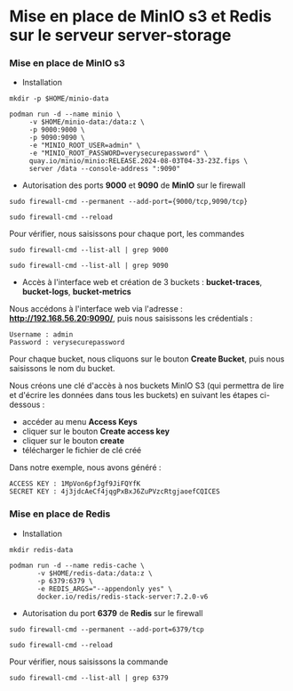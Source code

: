 # Mise en place de MinIO s3 et Redis sur le serveur server-storage

### Mise en place de MinIO s3

- Installation

```
mkdir -p $HOME/minio-data
```

```
podman run -d --name minio \
     -v $HOME/minio-data:/data:z \
     -p 9000:9000 \
     -p 9090:9090 \ 
     -e "MINIO_ROOT_USER=admin" \
     -e "MINIO_ROOT_PASSWORD=verysecurepassword" \
     quay.io/minio/minio:RELEASE.2024-08-03T04-33-23Z.fips \
     server /data --console-address ":9090"
```

- Autorisation des ports **9000** et **9090** de **MinIO** sur le firewall

```
sudo firewall-cmd --permanent --add-port={9000/tcp,9090/tcp}

sudo firewall-cmd --reload
```

Pour vérifier, nous saisissons pour chaque port, les commandes 

```
sudo firewall-cmd --list-all | grep 9000

sudo firewall-cmd --list-all | grep 9090
```

- Accès à l'interface web et création de 3 buckets : **bucket-traces**, **bucket-logs**, **bucket-metrics**

Nous accédons à l'interface web via l'adresse : **http://192.168.56.20:9090/**, puis nous saisissons les crédentials :

```
Username : admin
Password : verysecurepassword
```

Pour chaque bucket, nous cliquons sur le bouton **Create Bucket**, puis nous saisissons le nom du bucket.

Nous créons une clé d'accès à nos buckets MinIO S3 (qui permettra de lire et d'écrire les données dans tous les buckets) en suivant les étapes ci-dessous :

- accéder au menu **Access Keys**
- cliquer sur le bouton **Create access key**
- cliquer sur le bouton **create**
- télécharger le fichier de clé créé

Dans notre exemple, nous avons généré :

```
ACCESS KEY : 1MpVon6pfJgf9JiFQYfK
SECRET KEY : 4j3jdcAeCf4jqgPxBxJ6ZuPVzcRtgjaoefCQICES
```

### Mise en place de Redis

- Installation

```
mkdir redis-data
```

```
podman run -d --name redis-cache \
       -v $HOME/redis-data:/data:z \
       -p 6379:6379 \
       -e REDIS_ARGS="--appendonly yes" \
       docker.io/redis/redis-stack-server:7.2.0-v6
```

- Autorisation du port **6379** de **Redis** sur le firewall

```
sudo firewall-cmd --permanent --add-port=6379/tcp

sudo firewall-cmd --reload
```

Pour vérifier, nous saisissons la commande 

```
sudo firewall-cmd --list-all | grep 6379
```